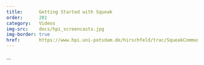 ```yaml
---
title:      Getting Started with Squeak
order:      201
category:   Videos
img-src:    docs/hpi_screencasts.jpg
img-border: true
href:       https://www.hpi.uni-potsdam.de/hirschfeld/trac/SqueakCommunityProjects/wiki/squeak_screencasts
---
```

...